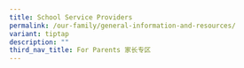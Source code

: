 ```yaml
---
title: School Service Providers
permalink: /our-family/general-information-and-resources/
variant: tiptap
description: ""
third_nav_title: For Parents 家长专区
---
```

